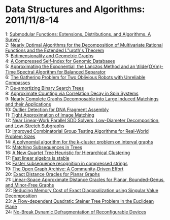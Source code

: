 # Data Structures and Algorithms: 2011/11/8-14  
1: [Submodular Functions: Extensions, Distributions, and Algorithms. A  Survey](https://doi.org/10.48550/arXiv.0912.0322)  
2: [Nearly Optimal Algorithms for the Decomposition of Multivariate Rational  Functions and the Extended L\"uroth's Theorem](https://doi.org/10.48550/arXiv.1004.5285)  
3: [Bidimensionality and Geometric Graphs](https://doi.org/10.48550/arXiv.1107.2221)  
4: [A Compressed Self-Index for Genomic Databases](https://doi.org/10.48550/arXiv.1111.1355)  
5: [Approximating the Exponential, the Lanczos Method and an  \tilde{O}(m)-Time Spectral Algorithm for Balanced Separator](https://doi.org/10.48550/arXiv.1111.1491)  
6: [The Gathering Problem for Two Oblivious Robots with Unreliable Compasses](https://doi.org/10.48550/arXiv.1111.1492)  
7: [De-amortizing Binary Search Trees](https://doi.org/10.48550/arXiv.1111.1665)  
8: [Approximate Counting via Correlation Decay in Spin Systems](https://doi.org/10.48550/arXiv.1109.0604)  
9: [Nearly Complete Graphs Decomposable into Large Induced Matchings and  their Applications](https://doi.org/10.48550/arXiv.1111.0253)  
10: [Outlier Detection for DNA Fragment Assembly](https://doi.org/10.48550/arXiv.1111.0376)  
11: [Tight Approximation of Image Matching](https://doi.org/10.48550/arXiv.1111.1713)  
12: [Near Linear-Work Parallel SDD Solvers, Low-Diameter Decomposition, and  Low-Stretch Subgraphs](https://doi.org/10.48550/arXiv.1111.1750)  
13: [Improved Combinatorial Group Testing Algorithms for Real-World Problem  Sizes](https://doi.org/10.48550/arXiv.cs/0505048)  
14: [A polynomial algorithm for the k-cluster problem on interval graphs](https://doi.org/10.48550/arXiv.cs/0512046)  
15: [Matching Subsequences in Trees](https://doi.org/10.48550/arXiv.cs/0512061)  
16: [A New Quartet Tree Heuristic for Hierarchical Clustering](https://doi.org/10.48550/arXiv.cs/0606048)  
17: [Fast linear algebra is stable](https://doi.org/10.48550/arXiv.math/0612264)  
18: [Faster subsequence recognition in compressed strings](https://doi.org/10.48550/arXiv.0707.3407)  
19: [The Open Graph Archive: A Community-Driven Effort](https://doi.org/10.48550/arXiv.1109.1465)  
20: [Exact Distance Oracles for Planar Graphs](https://doi.org/10.48550/arXiv.1011.5549)  
21: [Linear-Space Approximate Distance Oracles for Planar, Bounded-Genus, and  Minor-Free Graphs](https://doi.org/10.48550/arXiv.1104.5214)  
22: [Reducing Memory Cost of Exact Diagonalization using Singular Value  Decomposition](https://doi.org/10.48550/arXiv.1105.0007)  
23: [A Flow-dependent Quadratic Steiner Tree Problem in the Euclidean Plane](https://doi.org/10.48550/arXiv.1111.2109)  
24: [No-Break Dynamic Defragmentation of Reconfigurable Devices](https://doi.org/10.48550/arXiv.1012.5330)  